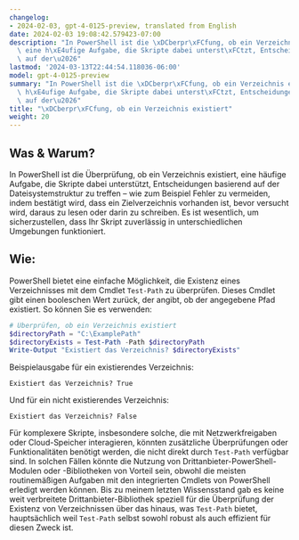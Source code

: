 ```yaml
---
changelog:
- 2024-02-03, gpt-4-0125-preview, translated from English
date: 2024-02-03 19:08:42.579423-07:00
description: "In PowerShell ist die \xDCberpr\xFCfung, ob ein Verzeichnis existiert,\
  \ eine h\xE4ufige Aufgabe, die Skripte dabei unterst\xFCtzt, Entscheidungen basierend\
  \ auf der\u2026"
lastmod: '2024-03-13T22:44:54.118036-06:00'
model: gpt-4-0125-preview
summary: "In PowerShell ist die \xDCberpr\xFCfung, ob ein Verzeichnis existiert, eine\
  \ h\xE4ufige Aufgabe, die Skripte dabei unterst\xFCtzt, Entscheidungen basierend\
  \ auf der\u2026"
title: "\xDCberpr\xFCfung, ob ein Verzeichnis existiert"
weight: 20
---
```


## Was & Warum?
In PowerShell ist die Überprüfung, ob ein Verzeichnis existiert, eine häufige Aufgabe, die Skripte dabei unterstützt, Entscheidungen basierend auf der Dateisystemstruktur zu treffen – wie zum Beispiel Fehler zu vermeiden, indem bestätigt wird, dass ein Zielverzeichnis vorhanden ist, bevor versucht wird, daraus zu lesen oder darin zu schreiben. Es ist wesentlich, um sicherzustellen, dass Ihr Skript zuverlässig in unterschiedlichen Umgebungen funktioniert.

## Wie:
PowerShell bietet eine einfache Möglichkeit, die Existenz eines Verzeichnisses mit dem Cmdlet `Test-Path` zu überprüfen. Dieses Cmdlet gibt einen booleschen Wert zurück, der angibt, ob der angegebene Pfad existiert. So können Sie es verwenden:

```powershell
# Überprüfen, ob ein Verzeichnis existiert
$directoryPath = "C:\ExamplePath"
$directoryExists = Test-Path -Path $directoryPath
Write-Output "Existiert das Verzeichnis? $directoryExists"
```

Beispielausgabe für ein existierendes Verzeichnis:

```
Existiert das Verzeichnis? True
```

Und für ein nicht existierendes Verzeichnis:

```
Existiert das Verzeichnis? False
```

Für komplexere Skripte, insbesondere solche, die mit Netzwerkfreigaben oder Cloud-Speicher interagieren, könnten zusätzliche Überprüfungen oder Funktionalitäten benötigt werden, die nicht direkt durch `Test-Path` verfügbar sind. In solchen Fällen könnte die Nutzung von Drittanbieter-PowerShell-Modulen oder -Bibliotheken von Vorteil sein, obwohl die meisten routinemäßigen Aufgaben mit den integrierten Cmdlets von PowerShell erledigt werden können. Bis zu meinem letzten Wissensstand gab es keine weit verbreitete Drittanbieter-Bibliothek speziell für die Überprüfung der Existenz von Verzeichnissen über das hinaus, was `Test-Path` bietet, hauptsächlich weil `Test-Path` selbst sowohl robust als auch effizient für diesen Zweck ist.
